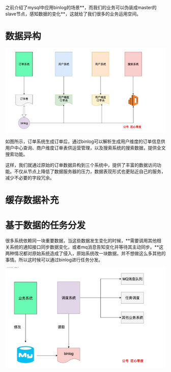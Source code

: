 之前介绍了mysql中应用binlog的场景**，而我们的业务可以伪装成master的slave节点，感知数据的变化**，这就给了我们很多的业务运用空间。



# 数据异构

![image-20220824080858427](.images/image-20220824080858427.png)

如图所示，订单系统生成订单后，通过binlog可以解析生成用户维度的订单信息供用户中心查询、商户维度订单表供运营管理，以及搜索系统的搜索数据，提供全文搜索功能。

这样，我们就通过原始的订单数据异构到三个系统中，提供了丰富的数据访问功能。不仅从节点上降低了数据服务器的压力，数据表现形式也更贴近自己的服务，减少不必要的字段冗余。



# 缓存数据补充



# 基于数据的任务分发

很多系统依赖同一块重要数据，当这些数据发生变化的时候，**需要调用其他相关系统的通知接口同步数据变化，或者mq消息告知变化并等待其主动同步。**这两种情况都对原始系统造成了侵入，原始系统改一块数据，并不想做这么多其他的事情。所以这时候可以通过binlog进行任务分发。



![image-20220824081024237](.images/image-20220824081024237.png)